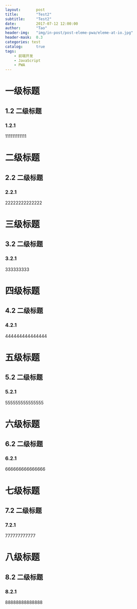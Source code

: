 ```yaml
---
layout:       post
title:        "Test2"
subtitle:     "Test2"
date:         2017-07-12 12:00:00
author:       "Tao"
header-img:   "img/in-post/post-eleme-pwa/eleme-at-io.jpg"
header-mask:  0.3
categories: test
catalog:      true
tags:
    - 前端开发
    - JavaScript
    - PWA
---
```

#  一级标题
## 1.2 二级标题
### 1.2.1
111111111111
#  二级标题
## 2.2 二级标题
### 2.2.1
22222222222222
#  三级标题
## 3.2 二级标题
### 3.2.1
333333333
#  四级标题
## 4.2 二级标题
### 4.2.1
444444444444444
#  五级标题
## 5.2 二级标题
### 5.2.1
555555555555555
#  六级标题
## 6.2 二级标题
### 6.2.1
666666666666666
#  七级标题
## 7.2 二级标题
### 7.2.1
777777777777
#  八级标题
## 8.2 二级标题
### 8.2.1
88888888888888
